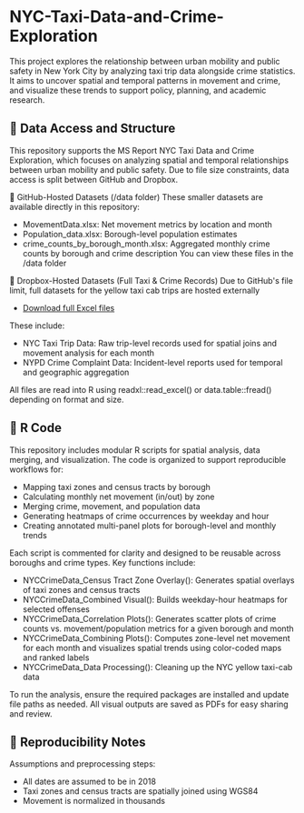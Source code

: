 # NYC-Taxi-Data-and-Crime-Exploration
This project explores the relationship between urban mobility and public safety in New York City by analyzing taxi trip data alongside crime statistics. It aims to uncover spatial and temporal patterns in movement and crime, and visualize these trends to support policy, planning, and academic research. 

## 📁 Data Access and Structure
This repository supports the MS Report NYC Taxi Data and Crime Exploration, which focuses on analyzing spatial and temporal relationships between urban mobility and public safety. Due to file size constraints, data access is split between GitHub and Dropbox. 

🔹 GitHub-Hosted Datasets (/data folder)
These smaller datasets are available directly in this repository: 
- MovementData.xlsx: Net movement metrics by location and month
- Population_data.xlsx: Borough-level population estimates
- crime_counts_by_borough_month.xlsx: Aggregated monthly crime counts by borough and crime description
You can view these files in the /data folder

🔹 Dropbox-Hosted Datasets (Full Taxi & Crime Records)
Due to GitHub's file limit, full datasets for the yellow taxi cab trips are hosted externally
- [Download full Excel files](https://www.dropbox.com/scl/fo/mrss9gpi3mgna98h35mvd/AEDUoPpmHZoa_zKQ5yzL4Sk?rlkey=ao9oyapxx583ovkp0v6xrz007&st=byxsi2tb&dl=0)

These include:
- NYC Taxi Trip Data: Raw trip-level records used for spatial joins and movement analysis for each month
- NYPD Crime Complaint Data: Incident-level reports used for temporal and geographic aggregation

All files are read into R using readxl::read_excel() or data.table::fread() depending on format and size. 

## 📁 R Code
This repository includes modular R scripts for spatial analysis, data merging, and visualization. The code is organized to support reproducible workflows for:
- Mapping taxi zones and census tracts by borough
- Calculating monthly net movement (in/out) by zone
- Merging crime, movement, and population data
- Generating heatmaps of crime occurrences by weekday and hour
- Creating annotated multi-panel plots for borough-level and monthly trends

Each script is commented for clarity and designed to be reusable across boroughs and crime types. Key functions include:
- NYCCrimeData_Census Tract Zone Overlay(): Generates spatial overlays of taxi zones and census tracts
- NYCCrimeData_Combined Visual(): Builds weekday-hour heatmaps for selected offenses
- NYCCrimeData_Correlation Plots(): Generates scatter plots of crime counts vs. movement/population metrics for a given borough and month
- NYCCrimeData_Combining Plots(): Computes zone-level net movement for each month and visualizes spatial trends using color-coded maps and ranked labels
- NYCCrimeData_Data Processing(): Cleaning up the NYC yellow taxi-cab data

To run the analysis, ensure the required packages are installed and update file paths as needed. All visual outputs are saved as PDFs for easy sharing and review. 

## 🧪 Reproducibility Notes
Assumptions and preprocessing steps:
- All dates are assumed to be in 2018
- Taxi zones and census tracts are spatially joined using WGS84
- Movement is normalized in thousands

